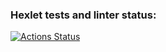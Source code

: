 ### Hexlet tests and linter status:
[![Actions Status](https://github.com/ivanmakovetskiy/devops-for-programmers-project-74/actions/workflows/hexlet-check.yml/badge.svg)](https://github.com/ivanmakovetskiy/devops-for-programmers-project-74/actions)